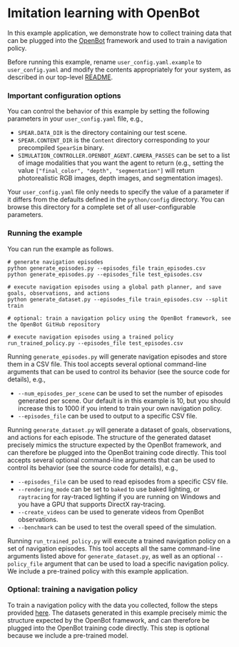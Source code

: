 # Imitation learning with OpenBot

In this example application, we demonstrate how to collect training data that can be plugged into the [OpenBot](http://www.openbot.org) framework and used to train a navigation policy.

Before running this example, rename `user_config.yaml.example` to `user_config.yaml` and modify the contents appropriately for your system, as described in our top-level [README](http://github.com/isl-org/spear).

### Important configuration options

You can control the behavior of this example by setting the following parameters in your `user_config.yaml` file, e.g.,
  - `SPEAR.DATA_DIR` is the directory containing our test scene.
  - `SPEAR.CONTENT_DIR` is the `Content` directory corresponding to your precompiled `SpearSim` binary.
  - `SIMULATION_CONTROLLER.OPENBOT_AGENT.CAMERA_PASSES` can be set to a list of image modalities that you want the agent to return (e.g., setting the value `["final_color", "depth", "segmentation"]` will return photorealistic RGB images, depth images, and segmentation images).

Your `user_config.yaml` file only needs to specify the value of a parameter if it differs from the defaults defined in the `python/config` directory. You can browse this directory for a complete set of all user-configurable parameters.

### Running the example

You can run the example as follows.

```console
# generate navigation episodes
python generate_episodes.py --episodes_file train_episodes.csv
python generate_episodes.py --episodes_file test_episodes.csv

# execute navigation episodes using a global path planner, and save goals, observations, and actions
python generate_dataset.py --episodes_file train_episodes.csv --split train

# optional: train a navigation policy using the OpenBot framework, see the OpenBot GitHub repository

# execute navigation episodes using a trained policy
run_trained_policy.py --episodes_file test_episodes.csv
```

Running `generate_episodes.py` will generate navigation episodes and store them in a CSV file. This tool accepts several optional command-line arguments that can be used to control its behavior (see the source code for details), e.g.,
  - `--num_episodes_per_scene` can be used to set the number of episodes generated per scene. Our default is in this example is 10, but you should increase this to 1000 if you intend to train your own navigation policy.
  - `--episodes_file` can be used to output to a specific CSV file.

Running `generate_dataset.py` will generate a dataset of goals, observations, and actions for each episode. The structure of the generated dataset precisely mimics the structure expected by the OpenBot framework, and can therefore be plugged into the OpenBot training code directly. This tool accepts several optional command-line arguments that can be used to control its behavior (see the source code for details), e.g.,
  - `--episodes_file` can be used to read episodes from a specific CSV file.
  - `--rendering_mode` can be set to `baked` to use baked lighting, or `raytracing` for ray-traced lighting if you are running on Windows and you have a GPU that supports DirectX ray-tracing.
  - `--create_videos` can be used to generate videos from OpenBot observations.
  - `--benchmark` can be used to test the overall speed of the simulation.

Running `run_trained_policy.py` will execute a trained navigation policy on a set of navigation episodes. This tool accepts all the same command-line arguments listed above for `generate_dataset.py`, as well as an optional `--policy_file` argument that can be used to load a specific navigation policy. We include a pre-trained policy with this example application.
  
### Optional: training a navigation policy

To train a navigation policy with the data you collected, follow the steps provided [here](https://github.com/isl-org/OpenBot/tree/master/policy#policy-training). The datasets generated in this example precisely mimic the structure expected by the OpenBot framework, and can therefore be plugged into the OpenBot training code directly. This step is optional because we include a pre-trained model.
